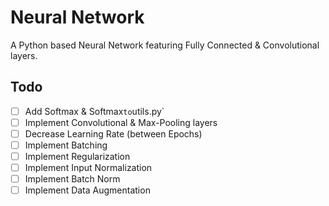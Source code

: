 # Neural Network

A Python based Neural Network featuring Fully Connected & Convolutional layers.

## Todo

- [ ] Add Softmax & Softmax`to`utils.py`
- [ ] Implement Convolutional & Max-Pooling layers
- [ ] Decrease Learning Rate (between Epochs)
- [ ] Implement Batching
- [ ] Implement Regularization
- [ ] Implement Input Normalization
- [ ] Implement Batch Norm
- [ ] Implement Data Augmentation
